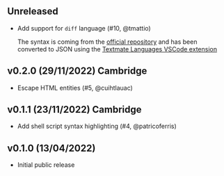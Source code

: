 ## Unreleased

- Add support for `diff` language (#10, @tmattio)

  The syntax is coming from the [official
  repository](https://github.com/microsoft/vscode-textmate/blob/main/test-cases/themes/syntaxes/diff.tmLanguage)
  and has been converted to JSON using the
  [Textmate Languages VSCode extension](https://marketplace.visualstudio.com/items?itemName=Togusa09.tmlanguage)

## v0.2.0 (29/11/2022) Cambridge

- Escape HTML entities (#5, @cuihtlauac)

## v0.1.1 (23/11/2022) Cambridge

- Add shell script syntax highlighting (#4, @patricoferris)

## v0.1.0 (13/04/2022)

- Initial public release